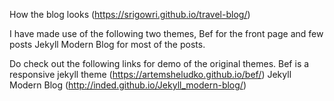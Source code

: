 How the blog looks (https://srigowri.github.io/travel-blog/)



I have made use of the following two themes,
Bef for the front page and few posts
Jekyll Modern Blog for most of the posts.

Do check out the following links for demo of the original themes.
Bef is a responsive jekyll theme (https://artemsheludko.github.io/bef/)
Jekyll Modern Blog (http://inded.github.io/Jekyll_modern-blog/)


